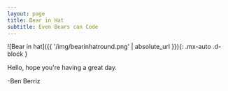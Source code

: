 ```yaml
---
layout: page
title: Bear in Hat
subtitle: Even Bears can Code
---
```


![Bear in hat]({{ '/img/bearinhatround.png' | absolute_url }}){: .mx-auto .d-block }

Hello, hope you're having a great day.

-Ben Berriz